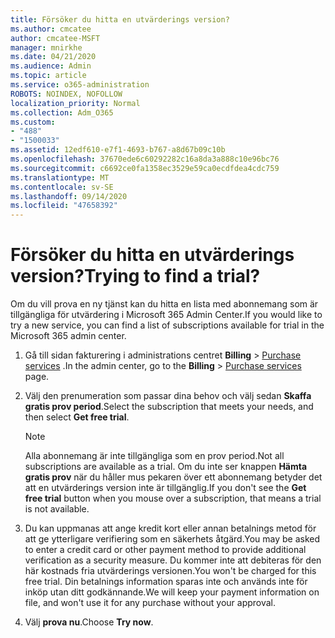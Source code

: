 ```yaml
---
title: Försöker du hitta en utvärderings version?
ms.author: cmcatee
author: cmcatee-MSFT
manager: mnirkhe
ms.date: 04/21/2020
ms.audience: Admin
ms.topic: article
ms.service: o365-administration
ROBOTS: NOINDEX, NOFOLLOW
localization_priority: Normal
ms.collection: Adm_O365
ms.custom:
- "488"
- "1500033"
ms.assetid: 12edf610-e7f1-4693-b767-a8d67b09c10b
ms.openlocfilehash: 37670ede6c60292282c16a8da3a888c10e96bc76
ms.sourcegitcommit: c6692ce0fa1358ec3529e59ca0ecdfdea4cdc759
ms.translationtype: MT
ms.contentlocale: sv-SE
ms.lasthandoff: 09/14/2020
ms.locfileid: "47658392"
---
```

# <a name="trying-to-find-a-trial"></a><span data-ttu-id="3b24e-102">Försöker du hitta en utvärderings version?</span><span class="sxs-lookup"><span data-stu-id="3b24e-102">Trying to find a trial?</span></span>

<span data-ttu-id="3b24e-103">Om du vill prova en ny tjänst kan du hitta en lista med abonnemang som är tillgängliga för utvärdering i Microsoft 365 Admin Center.</span><span class="sxs-lookup"><span data-stu-id="3b24e-103">If you would like to try a new service, you can find a list of subscriptions available for trial in the Microsoft 365 admin center.</span></span>
  
1. <span data-ttu-id="3b24e-104">Gå till sidan fakturering i administrations centret **Billing** \> [Purchase services](https://go.microsoft.com/fwlink/p/?linkid=868433) .</span><span class="sxs-lookup"><span data-stu-id="3b24e-104">In the admin center, go to the **Billing** \> [Purchase services](https://go.microsoft.com/fwlink/p/?linkid=868433) page.</span></span>

2. <span data-ttu-id="3b24e-105">Välj den prenumeration som passar dina behov och välj sedan  **Skaffa gratis prov period**.</span><span class="sxs-lookup"><span data-stu-id="3b24e-105">Select the subscription that meets your needs, and then select  **Get free trial**.</span></span>

    > [!NOTE]
    > <span data-ttu-id="3b24e-106">Alla abonnemang är inte tillgängliga som en prov period.</span><span class="sxs-lookup"><span data-stu-id="3b24e-106">Not all subscriptions are available as a trial.</span></span> <span data-ttu-id="3b24e-107">Om du inte ser knappen **Hämta gratis prov** när du håller mus pekaren över ett abonnemang betyder det att en utvärderings version inte är tillgänglig.</span><span class="sxs-lookup"><span data-stu-id="3b24e-107">If you don't see the **Get free trial** button when you mouse over a subscription, that means a trial is not available.</span></span>
  
3. <span data-ttu-id="3b24e-108">Du kan uppmanas att ange kredit kort eller annan betalnings metod för att ge ytterligare verifiering som en säkerhets åtgärd.</span><span class="sxs-lookup"><span data-stu-id="3b24e-108">You may be asked to enter a credit card or other payment method to provide additional verification as a security measure.</span></span> <span data-ttu-id="3b24e-109">Du kommer inte att debiteras för den här kostnads fria utvärderings versionen.</span><span class="sxs-lookup"><span data-stu-id="3b24e-109">You won't be charged for this free trial.</span></span> <span data-ttu-id="3b24e-110">Din betalnings information sparas inte och används inte för inköp utan ditt godkännande.</span><span class="sxs-lookup"><span data-stu-id="3b24e-110">We will keep your payment information on file, and won't use it for any purchase without your approval.</span></span>

4. <span data-ttu-id="3b24e-111">Välj **prova nu**.</span><span class="sxs-lookup"><span data-stu-id="3b24e-111">Choose **Try now**.</span></span>